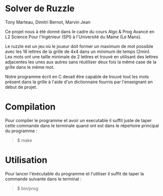 Solver de Ruzzle
===============

Tony Marteau, Dimitri Bernot, Marvin Jean

Ce projet nous à été donné dans le cadre du cours Algo & Prog Avancé en L2 Science Pour l'Ingénieur (SPI) à l'Université du Maine (Le Mans).

Le ruzzle est un jeu où le joueur doit former un maximum de mot possible avec les 16 lettres de la grille de 4x4 dans un minimum de temps (2min). Les mots ont une taille minimale de 2 lettres et trouvé en utilisant des lettres adjacentes les unes aux autres sans réutiliser deux fois la même case de la grille dans le même mot.

Notre programme écrit en C devait être capable de trouvé tout les mots présent dans la grille à l'aide d'un dictionnaire fournis par l'enseignant en début de projet.

Compilation
===============

Pour compiler le programme et avoir un executable il suffit juste de taper cette commande dans le terminale quand ont est dans le répertoire principal du programme :

> $ make

Utilisation
===============

Pour lancer l'éxécutable du programme et l'utiliser il suffit de taper la commande suivante dans le terminal :

> $ bin/prog

